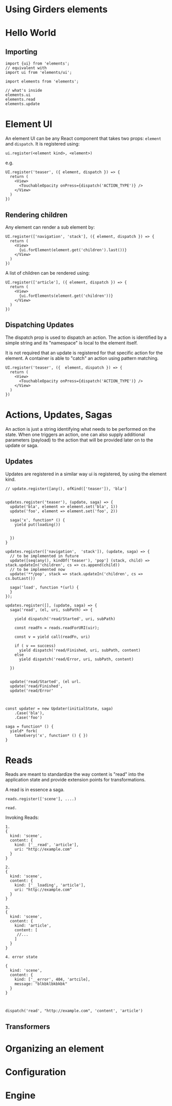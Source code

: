 # Using Girders elements

# Hello World

## Importing

    import {ui} from 'elements';
    // equivalent with
    import ui from 'elements/ui';

    import elements from 'elements';

    // what's inside
    elements.ui
    elements.read
    elements.update




# Element UI

An element UI can be any React component that takes two props: `element` and `dispatch`.
It is registered using:

    ui.register(<element kind>, <element>)

e.g.

    UI.register('teaser', ({ element, dispatch }) => {
      return (
        <View>
          <TouchableOpacity onPress={dispatch('ACTION_TYPE')} />
        </View>
      )
    })

## Rendering children

Any element can render a sub element by:

    UI.register(['navigation', 'stack'], ({ element, dispatch }) => {
      return (
        <View>
          {ui.forElement(element.get('children').last())}
        </View>
      )
    })


A list of children can be rendered using:

    UI.register(['article'], ({ element, dispatch }) => {
      return (
        <View>
          {ui.forElements(element.get('children'))}
        </View>
      )
    })

## Dispatching Updates

The dispatch prop is used to dispatch an action. The action is identified by a simple string and its "namespace" is
local to the element itself.

It is not required that an update is registered for that specific action for the element. A container is able to
"catch" an action using pattern matching.

    UI.register('teaser', ({  element, dispatch }) => {
      return (
        <View>
          <TouchableOpacity onPress={dispatch('ACTION_TYPE')} />
        </View>
      )
    })


# Actions, Updates, Sagas

An action is just a string identifying what needs to be performed on the state. When one triggers an action, one can
also supply additional parameters (payload) to the action that will be provided later on to the update or saga.


## Updates

Updates are registered in a similar way ui is registered, by using the element kind.

    // update.register([any(), ofKind(['teaser']), 'bla']


    updates.register('teaser'), (update, saga) => {
      update('bla', element => element.set('bla', 1))
      update('foo', element => element.set('foo', 2))

      saga('x', function* () {
        yield put(loading())


      })
    }

    updates.register(['navigation',  'stack']), (update, saga) => {
      // to be implemented in future
      update([seq(any(), kindOf('teaser'), 'pop'] (stack, child) => stack.updateIn('children', cs => cs.append(child))
      // to be implemented now
      update('**/pop', stack => stack.updateIn('children', cs => cs.butLast())

      saga('load', function *(url) {
      }
    });

    updates.register([], (update, saga) => {
      saga('read', (el, uri, subPath) => {

        yield dispatch('read/Started', uri, subPath)

        const readFn = reads.readForURI(uir);

        const v = yield call(readFn, uri)

        if ( v == success)
          yield dispatch('read/Finished, uri, subPath, content)
        else
          yield dispatch('read/Error, uri, subPath, content)

      })


      update('read/Started', (el url.
      update('read/Finished',
      update('read/Error'



    const updater = new Updater(initialState, saga)
        .Case('bla'),
        .Case('foo')

    saga = function* () {
      yield* fork(
        takeEvery('x', function* () { })
    }


# Reads

Reads are meant to standardize the way content is "read" into the application state and provide extension points for
transformations.

A read is in essence a saga.

    reads.register(['scene'], ....)

    read.


Invoking Reads:

    1.
    {
      kind: 'scene',
      content: {
        kind: ['__read', 'article'],
        uri: "http://example.com"
      }
    }

    2.
    {
      kind: 'scene',
      content: {
        kind: ['__loading', 'article'],
        uri: "http://example.com"
      }
    }

    3.
    {
      kind: 'scene',
      content: {
        kind: 'article',
        content: [
         //...
        ]
      }
    }

    4. error state

    {
      kind: 'scene',
      content: {
        kind: ['__error', 404, 'artcile],
        message: "blkbklbkbkbk"
      }
    }



    dispatch('read', "http://example.com", 'content', 'article')

## Transformers

# Organizing an element

# Configuration

# Engine

